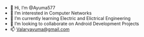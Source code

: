 - 👋 Hi, I’m @Ayuma577
- 👀 I’m interested in Computer Networks
- 🌱 I’m currently learning Electric and Elictrical Engineering
- 💞️ I’m looking to collaborate on Android Development Projects
- 📫 Valaryayuma@gmail.com

<!---
Ayuma577/Ayuma577 is a ✨ special ✨ repository because its `README.md` (this file) appears on your GitHub profile.
You can click the Preview link to take a look at your changes.
--->
